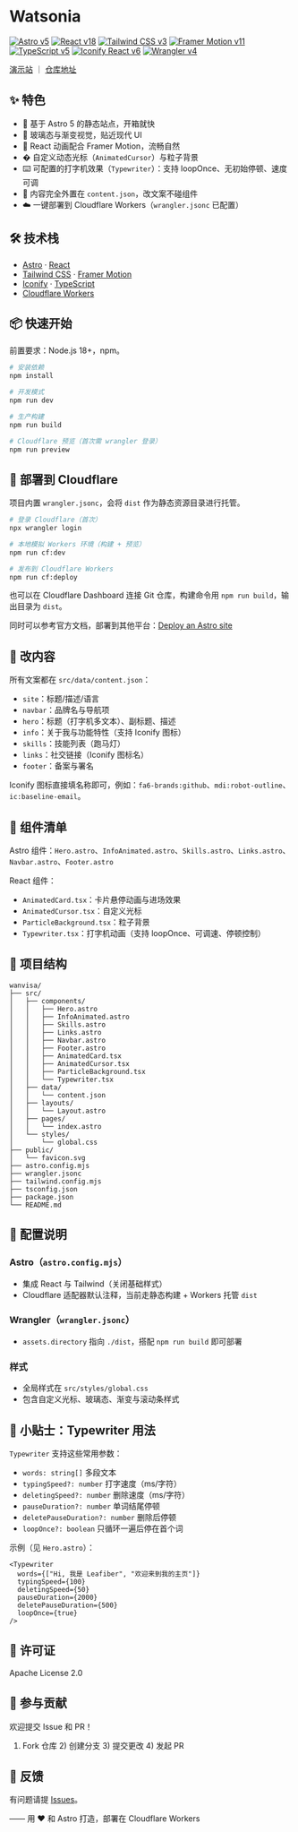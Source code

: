 # Watsonia

[![Astro v5](https://img.shields.io/badge/Astro-v5-FF5D01?logo=astro&logoColor=white)](https://astro.build/)
[![React v18](https://img.shields.io/badge/React-v18-61DAFB?logo=react&logoColor=white)](https://react.dev/)
[![Tailwind CSS v3](https://img.shields.io/badge/Tailwind_CSS-v3-38B2AC?logo=tailwindcss&logoColor=white)](https://tailwindcss.com/)
[![Framer Motion v11](https://img.shields.io/badge/Framer_Motion-v11-0055FF?logo=framer&logoColor=white)](https://www.framer.com/motion/)
[![TypeScript v5](https://img.shields.io/badge/TypeScript-v5-3178C6?logo=typescript&logoColor=white)](https://www.typescriptlang.org/)
[![Iconify React v6](https://img.shields.io/badge/Iconify_React-v6-2E74F3)](https://iconify.design/)
[![Wrangler v4](https://img.shields.io/badge/Cloudflare_Wrangler-v4-F38020?logo=cloudflare&logoColor=white)](https://developers.cloudflare.com/workers/wrangler/)

[演示站](https://airo.cc) ｜ [仓库地址](https://github.com/leafliber/watsonia)

## ✨ 特色

- 🚀 基于 Astro 5 的静态站点，开箱就快
- 🎨 玻璃态与渐变视觉，贴近现代 UI
- 💫 React 动画配合 Framer Motion，流畅自然
- �️ 自定义动态光标（`AnimatedCursor`）与粒子背景
- ⌨️ 可配置的打字机效果（`Typewriter`）：支持 loopOnce、无初始停顿、速度可调
- 🧩 内容完全外置在 `content.json`，改文案不碰组件
- ☁️ 一键部署到 Cloudflare Workers（`wrangler.jsonc` 已配置）

## 🛠️ 技术栈

- [Astro](https://astro.build/) · [React](https://react.dev/)
- [Tailwind CSS](https://tailwindcss.com/) · [Framer Motion](https://www.framer.com/motion/)
- [Iconify](https://iconify.design/) · [TypeScript](https://www.typescriptlang.org/)
- [Cloudflare Workers](https://workers.cloudflare.com/)

## 📦 快速开始

前置要求：Node.js 18+，npm。

```bash
# 安装依赖
npm install

# 开发模式
npm run dev

# 生产构建
npm run build

# Cloudflare 预览（首次需 wrangler 登录）
npm run preview
```

## 🚀 部署到 Cloudflare

项目内置 `wrangler.jsonc`，会将 `dist` 作为静态资源目录进行托管。

```bash
# 登录 Cloudflare（首次）
npx wrangler login

# 本地模拟 Workers 环境（构建 + 预览）
npm run cf:dev

# 发布到 Cloudflare Workers
npm run cf:deploy
```

也可以在 Cloudflare Dashboard 连接 Git 仓库，构建命令用 `npm run build`，输出目录为 `dist`。

同时可以参考官方文档，部署到其他平台：[Deploy an Astro site](https://docs.astro.build/en/guides/deploy/)

## 📝 改内容

所有文案都在 `src/data/content.json`：

- `site`：标题/描述/语言
- `navbar`：品牌名与导航项
- `hero`：标题（打字机多文本）、副标题、描述
- `info`：关于我与功能特性（支持 Iconify 图标）
- `skills`：技能列表（跑马灯）
- `links`：社交链接（Iconify 图标名）
- `footer`：备案与署名

Iconify 图标直接填名称即可，例如：`fa6-brands:github`、`mdi:robot-outline`、`ic:baseline-email`。

## 🎨 组件清单

Astro 组件：`Hero.astro`、`InfoAnimated.astro`、`Skills.astro`、`Links.astro`、`Navbar.astro`、`Footer.astro`

React 组件：

- `AnimatedCard.tsx`：卡片悬停动画与进场效果
- `AnimatedCursor.tsx`：自定义光标
- `ParticleBackground.tsx`：粒子背景
- `Typewriter.tsx`：打字机动画（支持 loopOnce、可调速、停顿控制）

## 📁 项目结构

```
wanvisa/
├── src/
│   ├── components/
│   │   ├── Hero.astro
│   │   ├── InfoAnimated.astro
│   │   ├── Skills.astro
│   │   ├── Links.astro
│   │   ├── Navbar.astro
│   │   ├── Footer.astro
│   │   ├── AnimatedCard.tsx
│   │   ├── AnimatedCursor.tsx
│   │   ├── ParticleBackground.tsx
│   │   └── Typewriter.tsx
│   ├── data/
│   │   └── content.json
│   ├── layouts/
│   │   └── Layout.astro
│   ├── pages/
│   │   └── index.astro
│   └── styles/
│       └── global.css
├── public/
│   └── favicon.svg
├── astro.config.mjs
├── wrangler.jsonc
├── tailwind.config.mjs
├── tsconfig.json
├── package.json
└── README.md
```

## 🔧 配置说明

### Astro（`astro.config.mjs`）

- 集成 React 与 Tailwind（关闭基础样式）
- Cloudflare 适配器默认注释，当前走静态构建 + Workers 托管 `dist`

### Wrangler（`wrangler.jsonc`）

- `assets.directory` 指向 `./dist`，搭配 `npm run build` 即可部署

### 样式

- 全局样式在 `src/styles/global.css`
- 包含自定义光标、玻璃态、渐变与滚动条样式

## 🧪 小贴士：Typewriter 用法

`Typewriter` 支持这些常用参数：

- `words: string[]` 多段文本
- `typingSpeed?: number` 打字速度（ms/字符）
- `deletingSpeed?: number` 删除速度（ms/字符）
- `pauseDuration?: number` 单词结尾停顿
- `deletePauseDuration?: number` 删除后停顿
- `loopOnce?: boolean` 只循环一遍后停在首个词

示例（见 `Hero.astro`）：

```tsx
<Typewriter
  words={["Hi, 我是 Leafiber", "欢迎来到我的主页"]}
  typingSpeed={100}
  deletingSpeed={50}
  pauseDuration={2000}
  deletePauseDuration={500}
  loopOnce={true}
/>
```

## 📄 许可证

Apache License 2.0

## 🤝 参与贡献

欢迎提交 Issue 和 PR！

1) Fork 仓库  2) 创建分支  3) 提交更改  4) 发起 PR

## 🐛 反馈

有问题请提 [Issues](https://github.com/leafliber/watsonia/issues)。

—— 用 ❤️ 和 Astro 打造，部署在 Cloudflare Workers
